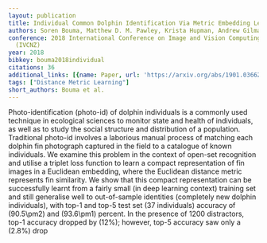 ```yaml
---
layout: publication
title: Individual Common Dolphin Identification Via Metric Embedding Learning
authors: Soren Bouma, Matthew D. M. Pawley, Krista Hupman, Andrew Gilman
conference: 2018 International Conference on Image and Vision Computing New Zealand
  (IVCNZ)
year: 2018
bibkey: bouma2018individual
citations: 36
additional_links: [{name: Paper, url: 'https://arxiv.org/abs/1901.03662'}]
tags: ["Distance Metric Learning"]
short_authors: Bouma et al.
---
```

Photo-identification (photo-id) of dolphin individuals is a commonly used
technique in ecological sciences to monitor state and health of individuals, as
well as to study the social structure and distribution of a population.
Traditional photo-id involves a laborious manual process of matching each
dolphin fin photograph captured in the field to a catalogue of known
individuals.
  We examine this problem in the context of open-set recognition and utilise a
triplet loss function to learn a compact representation of fin images in a
Euclidean embedding, where the Euclidean distance metric represents fin
similarity. We show that this compact representation can be successfully learnt
from a fairly small (in deep learning context) training set and still
generalise well to out-of-sample identities (completely new dolphin
individuals), with top-1 and top-5 test set (37 individuals) accuracy of
\(90.5\pm2\) and \(93.6\pm1\) percent. In the presence of 1200 distractors, top-1
accuracy dropped by \(12%\); however, top-5 accuracy saw only a \(2.8%\) drop